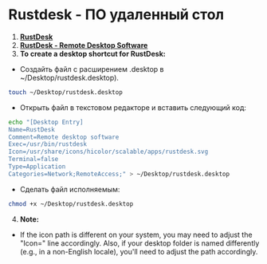 # Rustdesk - ПО удаленный стол
1. **[RustDesk](https://rustdesk.com/)**
2. **[RustDesk - Remote Desktop Software](https://rustdesk.com/docs/en/quickstart/install/)**
3. **To create a desktop shortcut for RustDesk:**
* Создайть файл с расширением .desktop в ~/Desktop/rustdesk.desktop).
```sh 
touch ~/Desktop/rustdesk.desktop
```
* Открыть файл в текстовом редакторе и вставить следующий код:
```sh
echo "[Desktop Entry]
Name=RustDesk
Comment=Remote desktop software
Exec=/usr/bin/rustdesk
Icon=/usr/share/icons/hicolor/scalable/apps/rustdesk.svg
Terminal=false
Type=Application
Categories=Network;RemoteAccess;" > ~/Desktop/rustdesk.desktop
```
* Сделать файл исполняемым:
```sh
chmod +x ~/Desktop/rustdesk.desktop
```

4. **Note:**
* If the icon path is different on your system, you may need to adjust the "Icon=" line accordingly. Also, if your desktop folder is named differently (e.g., in a non-English locale), you'll need to adjust the path accordingly.